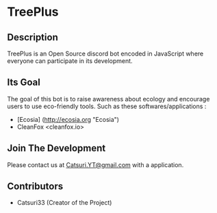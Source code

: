 # TreePlus

## Description

TreePlus is an Open Source discord bot encoded in JavaScript where everyone can participate in its development.

## Its Goal

The goal of this bot is to raise awareness about ecology and encourage users to use eco-friendly tools.
Such as these softwares/applications :

- [Ecosia] (http://ecosia.org "Ecosia")
- CleanFox <cleanfox.io>

## Join The Development

Please contact us at Catsuri.YT@gmail.com with a application.

## Contributors
- Catsuri33 (Creator of the Project)
